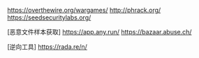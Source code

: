 https://overthewire.org/wargames/
http://phrack.org/
https://seedsecuritylabs.org/

[恶意文件样本获取]
https://app.any.run/
https://bazaar.abuse.ch/

[逆向工具]
https://rada.re/n/
